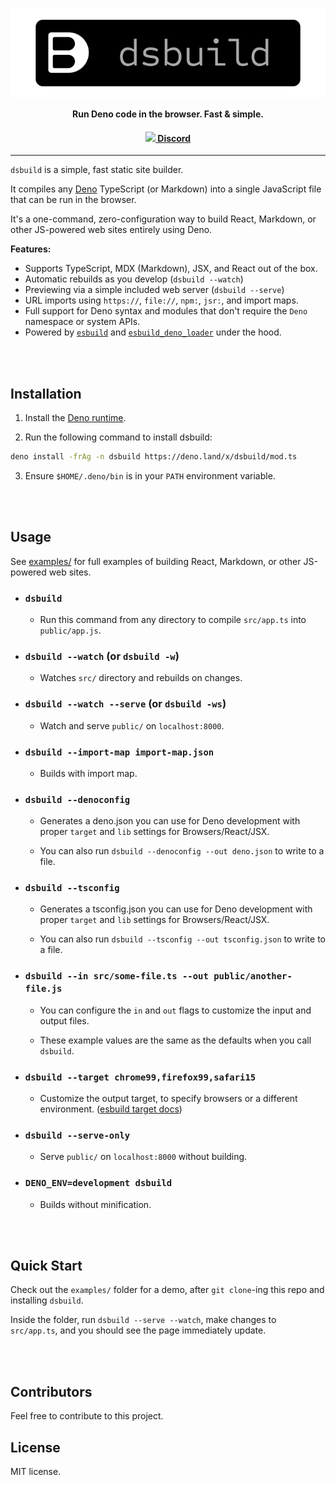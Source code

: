 <p align="center"><a href="https://github.com/mattvr/dsbuild">
<img src="/dsbuild.svg" ></a></p>
<p align="center"><strong>Run Deno code in the browser. Fast & simple.</strong></p>
<h4 align="center"><strong><a href="https://orgsoft.org/discord"><img src="https://github.com/mattvr/ShellGPT/assets/4052466/9ba871c8-451c-4178-9035-645142b617d9" /> Discord </a></strong></h4>

---

`dsbuild` is a simple, fast static site builder.

It compiles any [Deno](https://deno.land/) TypeScript (or Markdown) into a
single JavaScript file that can be run in the browser.

It's a one-command, zero-configuration way to build React, Markdown, or other
JS-powered web sites entirely using Deno.

**Features:**

- Supports TypeScript, MDX (Markdown), JSX, and React out of the box.
- Automatic rebuilds as you develop (`dsbuild --watch`)
- Previewing via a simple included web server (`dsbuild --serve`)
- URL imports using `https://`, `file://`, `npm:`, `jsr:`, and import maps.
- Full support for Deno syntax and modules that don't require the `Deno`
  namespace or system APIs.
- Powered by [`esbuild`](https://esbuild.github.io/) and
  [`esbuild_deno_loader`](https://github.com/lucacasonato/esbuild_deno_loader)
  under the hood.

<br /><br />

## Installation

1. Install the
   [Deno runtime](https://deno.land/manual/getting_started/installation).

2. Run the following command to install dsbuild:

```sh
deno install -frAg -n dsbuild https://deno.land/x/dsbuild/mod.ts
```

3. Ensure `$HOME/.deno/bin` is in your `PATH` environment variable.

<br /><br />

## Usage

See [examples/](examples/) for full examples of building React, Markdown, or
other JS-powered web sites.

- ### `dsbuild`

  - Run this command from any directory to compile `src/app.ts` into
    `public/app.js`.

- ### `dsbuild --watch` (or `dsbuild -w`)

  - Watches `src/` directory and rebuilds on changes.

- ### `dsbuild --watch --serve` (or `dsbuild -ws`)

  - Watch and serve `public/` on `localhost:8000`.

- ### `dsbuild --import-map import-map.json`

  - Builds with import map.

- ### `dsbuild --denoconfig`

  - Generates a deno.json you can use for Deno development with proper `target`
    and `lib` settings for Browsers/React/JSX.

  - You can also run `dsbuild --denoconfig --out deno.json` to write to a
    file.

- ### `dsbuild --tsconfig`

  - Generates a tsconfig.json you can use for Deno development with proper
    `target` and `lib` settings for Browsers/React/JSX.

  - You can also run `dsbuild --tsconfig --out tsconfig.json` to write to a
    file.

- ### `dsbuild --in src/some-file.ts --out public/another-file.js`

  - You can configure the `in` and `out` flags to customize the input and output
    files.
    
  - These example values are the same as the defaults when you call `dsbuild`.

- ### `dsbuild --target chrome99,firefox99,safari15`

  - Customize the output target, to specify browsers or a different environment.
    ([esbuild target docs](https://esbuild.github.io/api/#target))

- ### `dsbuild --serve-only`

  - Serve `public/` on `localhost:8000` without building.

- ### `DENO_ENV=development dsbuild`

  - Builds without minification.

<br /><br />

## Quick Start

Check out the `examples/` folder for a demo, after `git clone`-ing this repo and
installing `dsbuild`.

Inside the folder, run `dsbuild --serve --watch`, make changes to `src/app.ts`,
and you should see the page immediately update.

<br /><br />

## Contributors

Feel free to contribute to this project.

## License

MIT license.

